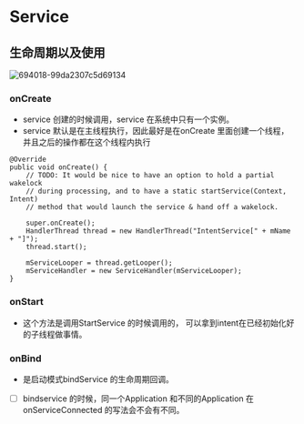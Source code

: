 # Service

## 生命周期以及使用
![694018-99da2307c5d69134]($resource/694018-99da2307c5d69134.jpg)

### onCreate

* service 创建的时候调用，service 在系统中只有一个实例。
* service 默认是在主线程执行，因此最好是在onCreate 里面创建一个线程，并且之后的操作都在这个线程内执行
```
@Override
public void onCreate() {
    // TODO: It would be nice to have an option to hold a partial wakelock
    // during processing, and to have a static startService(Context, Intent)
    // method that would launch the service & hand off a wakelock.

    super.onCreate();
    HandlerThread thread = new HandlerThread("IntentService[" + mName + "]");
    thread.start();

    mServiceLooper = thread.getLooper();
    mServiceHandler = new ServiceHandler(mServiceLooper);
}

```

### onStart

* 这个方法是调用StartService 的时候调用的， 可以拿到intent在已经初始化好的子线程做事情。

### onBind

* 是启动模式bindService 的生命周期回调。

* [ ] bindservice 的时候，同一个Application 和不同的Application 在onServiceConnected 的写法会不会有不同。

